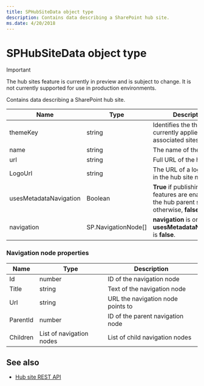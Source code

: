 ```yaml
---
title: SPHubSiteData object type
description: Contains data describing a SharePoint hub site.
ms.date: 4/20/2018
---
```


# SPHubSiteData object type

> [!IMPORTANT]
> The hub sites feature is currently in preview and is subject to change. It is not currently supported for use in production environments.

Contains data describing a SharePoint hub site.

|Name     |Type   |Description |
|---------|-------|------------|
|themeKey |string | Identifies the theme currently applied to all associated sites. |
|name     |string |The name of the hub site. |
|url  |string   |Full URL of the hub site. |
|LogoUrl |string |The URL of a logo to use in the hub site navigation. |
|usesMetadataNavigation |Boolean | **True** if publishing features are enabled on the hub parent site; otherwise, **false**. |
|navigation |SP.NavigationNode[] | **navigation** is only list if **usesMetadataNavigation** is **false**. |


### Navigation node properties

|Name     |Type                     |Description                        |
|---------|-------------------------|-----------------------------------|
|Id       |number                   |ID of the navigation node          |
|Title    |string                   |Text of the navigation node        |
|Url      |string                   |URL the navigation node points to  |
|ParentId |number                   |ID of the parent navigation node   |
|Children |List of navigation nodes |List of child navigation nodes     |


## See also

- [Hub site REST API](hub-site-rest-api.md)